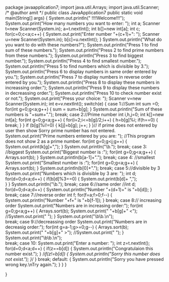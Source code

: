 package javaapplication7;
import java.util.Arrays;
import java.util.Scanner;
/*
 @author amit
 */
public class JavaApplication7
    public static void main(String[] args) {
        System.out.println("      !!!!Welcome!!!");
        System.out.print("How many numbers you want to enter: ");
        int a;
        Scanner t=new Scanner(System.in);
        a=t.nextInt();
        int b[]=new int[a];
        int c;
        for(c=0;c<a;c++)
        {
            System.out.print("Enter number "+(c+1)+": ");
            Scanner u=new Scanner(System.in);
            b[c]=u.nextInt();
        }
        System.out.println("What do you want to do with these numbers?");
        System.out.println("Press 1 to find sum of these numbers.");
        System.out.println("Press 2 to find prime numbers from these numbers.");
        System.out.println("Press 3 to find biggest number.");
        System.out.println("Press 4 to find smallest number.");
        System.out.println("Press 5 to find numbers which is divisible by 3.");
        System.out.println("Press 6 to display numbers in same order entered by you.");
        System.out.println("Press 7 to display numbers in reverse order entered by you.");
        System.out.println("Press 8 to display these numbers in increassing order.");
        System.out.println("Press 9 to display these numbers in decreassing order.");
        System.out.println("Press 10 to check number exist or not.");
        System.out.print("Press your choice: ");
        Scanner v=new Scanner(System.in);
        int e=v.nextInt();
        switch(e)
        {
            case 1://Sum
                int sum =0;
                for(int g=0;g<a;g++)
                {
                    sum = sum+b[g];
                }
                System.out.println("Sum of these numbers is "+sum+".");
                break;
            case 2://Prime number
                int i,h,j=0;
                int k[]=new int[a];
                for(int g=0;g<a;g++)
                {
                    for(i=2;i<=b[g]/2;i++)
                    {
                    h=b[g]%i;
                   if(h==0)
                    {
                        break;
                    }
                    }
                    if (b[g]%i!=0)
                    {
                        k[j]=b[g];
                        j++;
                    }
                }// if prime does not entered by user then show Sorry prime number has not entered.
                System.out.print("Prime numbers entered by you are: ");
                //This program does not show 2 as a prime number.
                for(int g=0;g<j;g++)
                {
                    System.out.print(k[g]+",");
                }
                System.out.println("\b.");
                break;
            case 3: //biggest
                  System.out.print("Biggest number is :");
                  for(int g=0;g<a;g++)
                  {
                   Arrays.sort(b);
                  }
                  System.out.println(b[a-1]+".");
                break;
            case 4: //smallest
                  System.out.print("Smallest number is :");
                  for(int g=0;g<a;g++)
                  {
                   Arrays.sort(b);
                  }
                  System.out.println(b[0]+".");
                break;
            case 5://divisible by 3
                System.out.print("Numbers which is divisible by 3 are: ");
                int d;
                for(d=0;d<a;d++)
                {
                    if(b[d]%3==0)
                    {
                        System.out.print(b[d]+ ",");  
                    }
                }
                System.out.println("\b.");
                break;
            case 6://same order
                //int d;
                for(d=0;d<a;d++)
                {
                    System.out.println("Number "+(d+1)+" is "+b[d]);
                }
                break;
            case 7://reverse order
                int f;
                for(f=a;f>0;f--)
                {
                    System.out.println("Number "+f+" is "+b[f-1]);
                }
                break;
            case 8:// increasing order
                  System.out.print("Numbers are in increasing order:");
                  for(int g=0;g<a;g++)
                  {
                   Arrays.sort(b);
                   System.out.print(" "+b[g]+" <");
                   //System.out.print(" ");
                  }
                System.out.print("\b\b.\n");  
                break;
            case 9://decreassing order
                System.out.print("Numbers are in decreasig order:");
                  for(int g=a-1;g>=0;g--)
                  {
                   Arrays.sort(b);
                   System.out.print(" "+b[g]+" >");
                   //System.out.print(" ");
                  }
                System.out.print("\b\b.\n");  
                break;
            case 10:
                System.out.print("Enter a number: ");
                int z=t.nextInt();
                for(d=0;d<a;d++)
                {
                    if(z==b[d])
                    {
                        System.out.println("Congratulaion this number exist.");
                    }
                    /*if(z!=b[d])
                    {
                        System.out.println("Sorry this number does not exist.");
                    }*/
                }
                break;
            default:
            {
                System.out.println("Sorry you have pressed wrong key.\nTry again.");
            }
        }
    }
    
}
